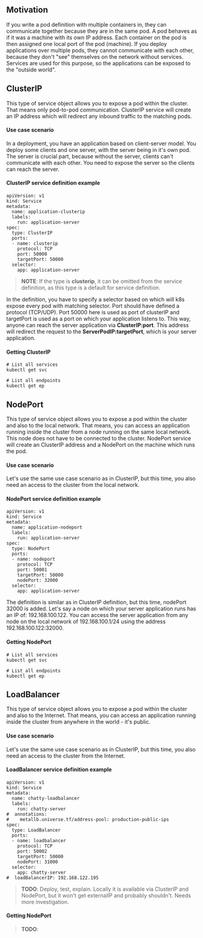 ## Motivation
If you write a pod definition with multiple containers in, they can communicate
together because they are in the same pod. A pod behaves as if it was a machine
with its own IP address. Each container on the pod is then assigned one local port of the pod (machine). If you deploy applications over multiple pods, they cannot
communicate with each other, because they don't "see" themselves on the network
without services. Services are used for this purpose, so the applications can be
exposed to the "outside world".

## ClusterIP
This type of service object allows you to expose a pod within the cluster. That
means only pod-to-pod communication. ClusterIP service will create an IP address
which will redirect any inbound traffic to the matching pods.

#### Use case scenario
In a deployment, you have an application based on client-server model. You deploy
some clients and one server, with the server being in it's own pod. The server is
crucial part, because without the server, clients can't communicate with each other.
You need to expose the server so the clients can reach the server.

#### ClusterIP service definition example
```
apiVersion: v1
kind: Service
metadata:
  name: application-clusterip
  labels:
    run: application-server
spec:
  type: ClusterIP
  ports:
  - name: clusterip
    protocol: TCP
    port: 50000
    targetPort: 50000
  selector:
    app: application-server
```
> **NOTE**: If the type is **clusterip**, it can be omitted from the service
definition, as this type is a default for service definition.

In the definition, you have to specify a selector based on which will k8s expose
every pod with matching selector. Port should have defined a protocol (TCP/UDP).
Port 50000 here is used as port of clusterIP and targetPort is used as a port on
which your application listens to. This way, anyone can reach the server application
via **ClusterIP:port**. This address will redirect the request to the **ServerPodIP:targetPort**, which is your server application.

#### Getting ClusterIP
```
# List all services
kubectl get svc

# List all endpoints
kubectl get ep
```

## NodePort
This type of service object allows you to expose a pod within the cluster and also
to the local network. That means, you can access an application running inside the
cluster from a node running on the same local network. This node does not have to
be connected to the cluster. NodePort service will create an ClusterIP address and
a NodePort on the machine which runs the pod.

#### Use case scenario
Let's use the same use case scenario as in ClusterIP, but this time, you also need
an access to the cluster from the local network.

#### NodePort service definition example
```
apiVersion: v1
kind: Service
metadata:
  name: application-nodeport
  labels:
    run: application-server
spec:
  type: NodePort
  ports:
  - name: nodeport
    protocol: TCP
    port: 50001
    targetPort: 50000
    nodePort: 32000
  selector:
    app: application-server
```

The definition is similar as in ClusterIP definition, but this time, nodePort 32000
is added. Let's say a node on which your server application runs has an IP of:
192.168.100.122. You can access the server application from any node on the local
network of 192.168.100.1/24 using the address 192.168.100.122:32000.

#### Getting NodePort
```
# List all services
kubectl get svc

# List all endpoints
kubectl get ep
```

## LoadBalancer
This type of service object allows you to expose a pod within the cluster and also
to the Internet. That means, you can access an application running inside the
cluster from anywhere in the world - it's public.

#### Use case scenario
Let's use the same use case scenario as in ClusterIP, but this time, you also need
an access to the cluster from the Internet.

#### LoadBalancer service definition example
```
apiVersion: v1
kind: Service
metadata:
  name: chatty-loadbalancer
  labels:
    run: chatty-server
#  annotations:
#    metallb.universe.tf/address-pool: production-public-ips
spec:
  type: LoadBalancer
  ports:
  - name: loadbalancer
    protocol: TCP
    port: 50002
    targetPort: 50000
    nodePort: 31000
  selector:
    app: chatty-server
#  loadBalancerIP: 192.168.122.195
```

> **TODO**: Deploy, test, explain. Locally it is available via ClusterIP and NodePort,
but it won't get externalIP and probably shouldn't. Needs more investigation.

#### Getting NodePort
> **TODO**:
